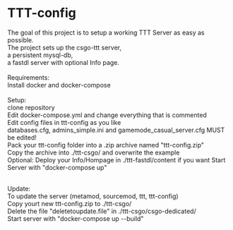 # TTT-config

The goal of this project is to setup a working TTT Server as easy as possible.<br>
The project sets up the csgo-ttt server,<br>
a persistent mysql-db,<br>
a fastdl server with optional Info page.<br>
<br>
Requirements:<br>
Install docker and docker-compose<br>
<br>
Setup:<br>
clone repository<br>
Edit docker-compose.yml and change everything that is commented<br>
Edit config files in ttt-config as you like<br>
databases.cfg, admins_simple.ini and gamemode_casual_server.cfg MUST be edited!<br>
Pack your ttt-config folder into a .zip archive named "ttt-config.zip"<br>
Copy the archive into ./ttt-csgo/ and overwrite the example<br>
Optional: Deploy your Info/Hompage in ./ttt-fastdl/content if you want
Start Server with "docker-compose up"<br>

<br>
Update:<br>
To update the server (metamod, sourcemod, ttt, ttt-config)<br>
Copy yourt new ttt-config.zip to ./ttt-csgo/<br>
Delete the file "deletetoupdate.file" in ./ttt-csgo/csgo-dedicated/<br>
Start server with "docker-compose up --build"<br>
